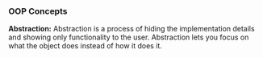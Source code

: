 ### OOP Concepts
**Abstraction:** Abstraction is a process of hiding the implementation details and showing only functionality to the user. Abstraction lets you focus on what the object does instead of how it does it.
